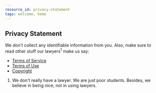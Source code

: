 ```yaml
---
resource_id: privacy-statement
tags: welcome, home
---
```


## Privacy Statement

We don't collect any identifiable information from you. Also, make sure to read other stuff our lawyers<sup>1</sup> make us say:

- <a href="/terms-of-service" class="view">Terms of Service</a>
- <a href="/terms-of-use" class="view">Terms of Use</a>
- <a href="/copyright" class="view">Copyright</a>

<ol id="footnotes">
<li>We don't really have a lawyer. We are just poor students. Besides, we believe in being nice, not in using lawyers.</li>
</ol>